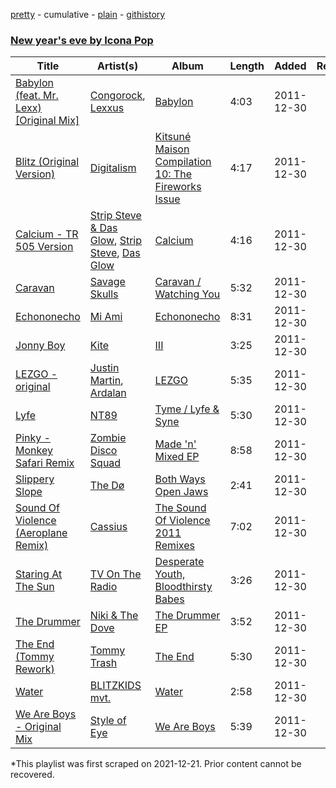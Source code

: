 [pretty](/playlists/pretty/3ukqAcaahACMyRzpkwHXew.md) - cumulative - [plain](/playlists/plain/3ukqAcaahACMyRzpkwHXew) - [githistory](https://github.githistory.xyz/mackorone/spotify-playlist-archive/blob/main/playlists/plain/3ukqAcaahACMyRzpkwHXew)

### [New year's eve by Icona Pop](https://open.spotify.com/playlist/7slMxVjAJmnLU1zLsubwJy)

> 

| Title | Artist(s) | Album | Length | Added | Removed |
|---|---|---|---|---|---|
| [Babylon \(feat\. Mr\. Lexx\) \[Original Mix\]](https://open.spotify.com/track/23FbLqBWLYtOPOnPyzvFkV) | [Congorock](https://open.spotify.com/artist/683obsKtbyVNhitubjOZhi), [Lexxus](https://open.spotify.com/artist/6LCFuJlEO46XKJlT3ZguIa) | [Babylon](https://open.spotify.com/album/2CiJRwY2gcB06NkKDLCypv) | 4:03 | 2011-12-30 |  |
| [Blitz \(Original Version\)](https://open.spotify.com/track/14Ajf8Z3GTW5tYH5vSmqdn) | [Digitalism](https://open.spotify.com/artist/2fBURuq7FrlH6z5F92mpOl) | [Kitsuné Maison Compilation 10: The Fireworks Issue](https://open.spotify.com/album/52wXLwg5deZ9txzo0r0z45) | 4:17 | 2011-12-30 |  |
| [Calcium \- TR 505 Version](https://open.spotify.com/track/0oCHfVzp88jM0arCXuOT5U) | [Strip Steve & Das Glow](https://open.spotify.com/artist/3VtCirkS34eL8Zaq2VyDYD), [Strip Steve](https://open.spotify.com/artist/1YKFD3qeH0TeGJcvVRDSJT), [Das Glow](https://open.spotify.com/artist/1R9rea1GnPSUtmjlu1RZHt) | [Calcium](https://open.spotify.com/album/7jzy2VTYkWtOWq3BPbC9mX) | 4:16 | 2011-12-30 |  |
| [Caravan](https://open.spotify.com/track/1K5DYHhSBITWUU8MRmrcTN) | [Savage Skulls](https://open.spotify.com/artist/7xlK7aPJVv1bFCMzgNJg2S) | [Caravan / Watching You](https://open.spotify.com/album/28RtcHo6FNybeRqioZOkfI) | 5:32 | 2011-12-30 |  |
| [Echononecho](https://open.spotify.com/track/7zetEJvTZuKvaC2mz52DLN) | [Mi Ami](https://open.spotify.com/artist/0ESDdrwfAvy5AfTSTksBEH) | [Echononecho](https://open.spotify.com/album/63lv2c0NpkFiPt9WjhZyZE) | 8:31 | 2011-12-30 |  |
| [Jonny Boy](https://open.spotify.com/track/1BxPyDhI6QKq6qcr2MBwhu) | [Kite](https://open.spotify.com/artist/0nhhoDCycjsJVHS8sk4vzW) | [III](https://open.spotify.com/album/4Ye7QdnlUfCx9F7DM3JT24) | 3:25 | 2011-12-30 |  |
| [LEZGO \- original](https://open.spotify.com/track/73Sex9eTfZ78gz6O2SVugh) | [Justin Martin](https://open.spotify.com/artist/4FN8WHqUbwkd97WEjoCu7B), [Ardalan](https://open.spotify.com/artist/21j2G9IPn9QLHII7faCOsw) | [LEZGO](https://open.spotify.com/album/3nkWksOsPaQBZLEjtds1v2) | 5:35 | 2011-12-30 |  |
| [Lyfe](https://open.spotify.com/track/3FseVmQ8mZgYun8JUPhKb5) | [NT89](https://open.spotify.com/artist/7rGueFaPcsm0FFAt9J7WYJ) | [Tyme / Lyfe & Syne](https://open.spotify.com/album/36BIOWf3rT8tCdclDb6GC7) | 5:30 | 2011-12-30 |  |
| [Pinky \- Monkey Safari Remix](https://open.spotify.com/track/6fHx3cPXMCTAt4CtR03V5A) | [Zombie Disco Squad](https://open.spotify.com/artist/3dHW5v3wOdq67nyjMT9TCN) | [Made 'n' Mixed EP](https://open.spotify.com/album/6bdZvcBCr1vb4OWG6ypvTY) | 8:58 | 2011-12-30 |  |
| [Slippery Slope](https://open.spotify.com/track/0XFx1csLx2KlGp9No1iCfc) | [The Dø](https://open.spotify.com/artist/2mcNCn1qbZUQ3J9KHapUxj) | [Both Ways Open Jaws](https://open.spotify.com/album/7CDvibYA9VE63MYupv4lMi) | 2:41 | 2011-12-30 |  |
| [Sound Of Violence \(Aeroplane Remix\)](https://open.spotify.com/track/15l8jWsRuvTEOSGJ1PZsQ4) | [Cassius](https://open.spotify.com/artist/4sf3QZW8a3xZ14IGsOAzoy) | [The Sound Of Violence 2011 Remixes](https://open.spotify.com/album/4hF02NXCevEe3W3Wb77Txm) | 7:02 | 2011-12-30 |  |
| [Staring At The Sun](https://open.spotify.com/track/0X4mNdzsin7NMm72b6ND1I) | [TV On The Radio](https://open.spotify.com/artist/3HJIB8sYPyxrFGuwvKXSLR) | [Desperate Youth, Bloodthirsty Babes](https://open.spotify.com/album/76XQSGpf3sPBgnAX0iVEr1) | 3:26 | 2011-12-30 |  |
| [The Drummer](https://open.spotify.com/track/0Sq40SxCrgsTg2kvmG7xbe) | [Niki & The Dove](https://open.spotify.com/artist/4hiLNlqr4vQdiuo1aQKSXS) | [The Drummer EP](https://open.spotify.com/album/2NYJNvqJ0OFFM1ByCndEfA) | 3:52 | 2011-12-30 |  |
| [The End \(Tommy Rework\)](https://open.spotify.com/track/0DV2c6VIrGQqcQd3vfXUSq) | [Tommy Trash](https://open.spotify.com/artist/1tBU8jUEdVR3mqSsAqEGfD) | [The End](https://open.spotify.com/album/75sjZfqAsLO1C70V4vEuAd) | 5:30 | 2011-12-30 |  |
| [Water](https://open.spotify.com/track/1XwznTIw8y5Dr3KxTjNBRb) | [BLITZKIDS mvt.](https://open.spotify.com/artist/5iS6BAmqf7kGxcdyhxNAa5) | [Water](https://open.spotify.com/album/7AeBnuDLPRI1vHsPyoT3dI) | 2:58 | 2011-12-30 |  |
| [We Are Boys \- Original Mix](https://open.spotify.com/track/0MS5nOlDiLfp5oZNt25dLt) | [Style of Eye](https://open.spotify.com/artist/5jXlKEXCqcJ7eHKJrFCFl9) | [We Are Boys](https://open.spotify.com/album/606FvVqRzDqHjpE0nl37rb) | 5:39 | 2011-12-30 |  |

\*This playlist was first scraped on 2021-12-21. Prior content cannot be recovered.
